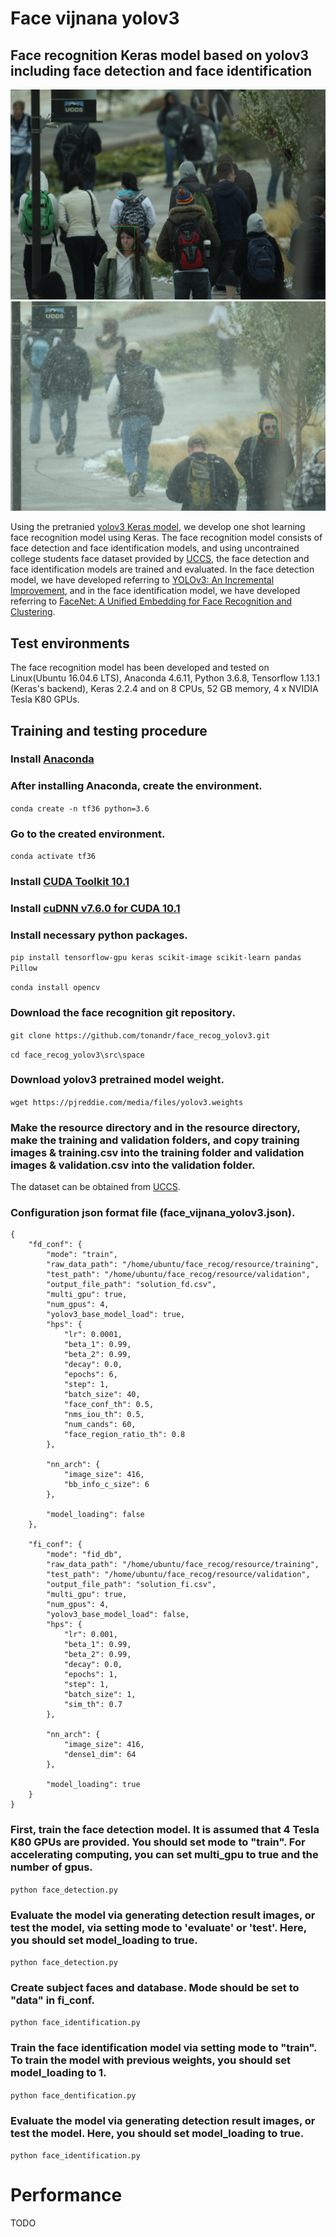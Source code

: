 # Face vijnana yolov3
## Face recognition Keras model based on yolov3 including face detection and face identification
![Imgur](recog_samples/014bf8ede65b5b52ac83f00b7cd6e2f9_detected.jpg)
![Imgur](recog_samples/01c2ee2fdfddb91abd41e8b31033d40a_detected.jpg)

Using the pretranied [yolov3 Keras model](https://github.com/experiencor/keras-yolo3), we develop one shot learning face recognition model using Keras.
The face recognition model consists of face detection and face identification models, and using uncontrained college students face dataset provided by 
[UCCS](https://vast.uccs.edu/Opensetface/), the face detection and face identification models are trained and evaluated.
In the face detection model, we have developed referring to [YOLOv3: An Incremental Improvement](https://pjreddie.com/media/files/papers/YOLOv3.pdf), and 
in the face identification model, we have developed referring to [FaceNet: A Unified Embedding for Face Recognition and Clustering](https://arxiv.org/abs/1503.03832).

## Test environments
The face recognition model has been developed and tested on Linux(Ubuntu 16.04.6 LTS), Anaconda 4.6.11, Python 3.6.8, 
Tensorflow 1.13.1 (Keras's backend), Keras 2.2.4 and on 8 CPUs, 52 GB memory, 4 x NVIDIA Tesla K80 GPUs.

## Training and testing procedure
### Install [Anaconda](https://docs.anaconda.com/anaconda/install/linux/)

### After installing Anaconda, create the environment.

```conda create -n tf36 python=3.6```

### Go to the created environment.

```conda activate tf36```

### Install [CUDA Toolkit 10.1](https://developer.nvidia.com/cuda-downloads?target_os=Linux&target_arch=x86_64&target_distro=Ubuntu&target_version=1604&target_type=debnetwork)

### Install [cuDNN v7.6.0 for CUDA 10.1](https://developer.nvidia.com/rdp/cudnn-download) 

### Install necessary python packages.

```pip install tensorflow-gpu keras scikit-image scikit-learn pandas Pillow```

```conda install opencv```

### Download the face recognition git repository.

```git clone https://github.com/tonandr/face_recog_yolov3.git```

```cd face_recog_yolov3\src\space```

### Download yolov3 pretrained model weight.

```wget https://pjreddie.com/media/files/yolov3.weights```

### Make the resource directory and in the resource directory, make the training and validation folders, and copy training images & training.csv into the training folder and validation images & validation.csv into the validation folder.

The dataset can be obtained from [UCCS](https://vast.uccs.edu/Opensetface/).

### Configuration json format file (face_vijnana_yolov3.json).

```
{
	"fd_conf": {
		"mode": "train",
		"raw_data_path": "/home/ubuntu/face_recog/resource/training",
		"test_path": "/home/ubuntu/face_recog/resource/validation",
		"output_file_path": "solution_fd.csv",
		"multi_gpu": true,
		"num_gpus": 4,
		"yolov3_base_model_load": true,
		"hps": {
			"lr": 0.0001,
			"beta_1": 0.99,
			"beta_2": 0.99,
			"decay": 0.0,
			"epochs": 6,
			"step": 1,
			"batch_size": 40,
			"face_conf_th": 0.5,
			"nms_iou_th": 0.5,
			"num_cands": 60,
			"face_region_ratio_th": 0.8
		},
			
		"nn_arch": {
			"image_size": 416,
			"bb_info_c_size": 6
		},
			
		"model_loading": false
	},
	
	"fi_conf": {
		"mode": "fid_db",
		"raw_data_path": "/home/ubuntu/face_recog/resource/training",
		"test_path": "/home/ubuntu/face_recog/resource/validation",
		"output_file_path": "solution_fi.csv",
		"multi_gpu": true,
		"num_gpus": 4,
		"yolov3_base_model_load": false,
		"hps": {
			"lr": 0.001,
			"beta_1": 0.99,
			"beta_2": 0.99,
			"decay": 0.0,
			"epochs": 1,
			"step": 1,
			"batch_size": 1,
			"sim_th": 0.7
		},
			
		"nn_arch": {
			"image_size": 416,
			"dense1_dim": 64
		},
			
		"model_loading": true
	}
}
```

### First, train the face detection model. It is assumed that 4 Tesla K80 GPUs are provided. You should set mode to "train". For accelerating computing, you can set multi_gpu to true and the number of gpus.

```python face_detection.py```

### Evaluate the model via generating detection result images, or test the model, via setting mode to 'evaluate' or 'test'. Here, you should set model_loading to true.

```python face_detection.py```

### Create subject faces and database. Mode should be set to "data" in fi_conf.

```python face_identification.py```

### Train the face identification model via setting mode to "train". To train the model with previous weights, you should set model_loading to 1.

```python face_dentification.py```

### Evaluate the model via generating detection result images, or test the model. Here, you should set model_loading to true.

```python face_identification.py```

# Performance
TODO
